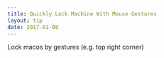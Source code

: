 ```yaml
---
title: Quickly Lock Machine With Mouse Gestures
layout: tip
date: 2017-01-08
---
```



Lock macos by gestures (e.g. top right corner)
